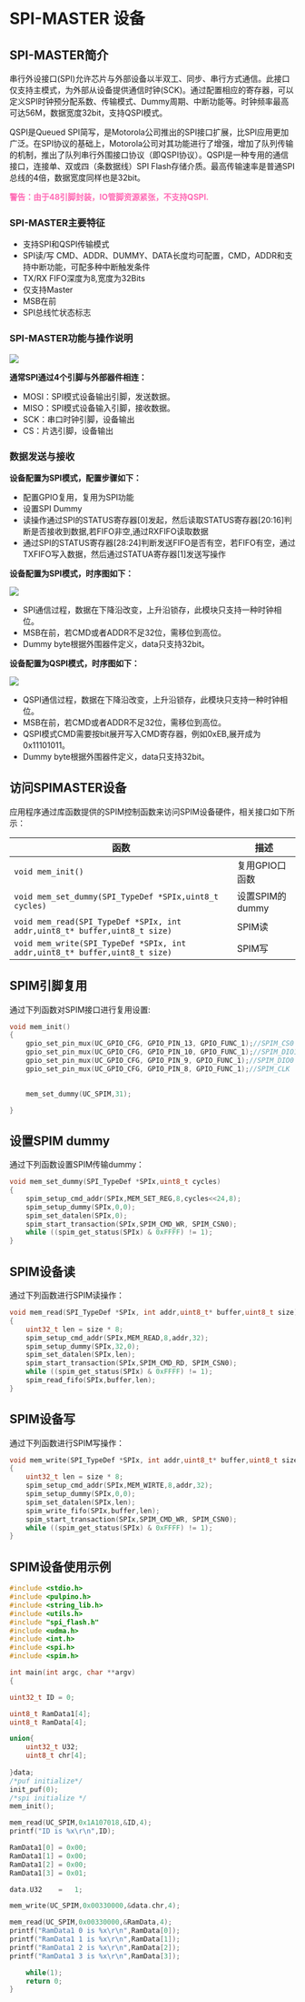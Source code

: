 # SPI-MASTER 设备



## SPI-MASTER简介

串行外设接口(SPI)允许芯片与外部设备以半双工、同步、串行方式通信。此接口仅支持主模式，为外部从设备提供通信时钟(SCK)。通过配置相应的寄存器，可以定义SPI时钟预分配系数、传输模式、Dummy周期、中断功能等。时钟频率最高可达56M，数据宽度32bit，支持QSPI模式。

QSPI是Queued SPI简写，是Motorola公司推出的SPI接口扩展，比SPI应用更加广泛。在SPI协议的基础上，Motorola公司对其功能进行了增强，增加了队列传输的机制，推出了队列串行外围接口协议（即QSPI协议）。QSPI是一种专用的通信接口，连接单、双或四（条数据线）SPI Flash存储介质。最高传输速率是普通SPI总线的4倍，数据宽度同样也是32bit。

<font color= HotPink>**警告：由于48引脚封装，IO管脚资源紧张，不支持QSPI.**</font>

### SPI-MASTER主要特征

- 支持SPI和QSPI传输模式
- SPI读/写 CMD、ADDR、DUMMY、DATA长度均可配置，CMD，ADDR和支持中断功能，可配多种中断触发条件
- TX/RX FIFO深度为8,宽度为32Bits
- 仅支持Master
- MSB在前
- SPI总线忙状态标志

### SPI-MASTER功能与操作说明

<div align=left>
    <img src="spim.png">
</div>

**通常SPI通过4个引脚与外部器件相连：**

- MOSI：SPI模式设备输出引脚，发送数据。
- MISO：SPI模式设备输入引脚，接收数据。
- SCK：串口时钟引脚，设备输出
- CS：片选引脚，设备输出

### 数据发送与接收

**设备配置为SPI模式，配置步骤如下：**

- 配置GPIO复用，复用为SPI功能
- 设置SPI Dummy
-  读操作通过SPI的STATUS寄存器[0]发起，然后读取STATUS寄存器[20:16]判断是否接收到数据,若FIFO非空,通过RXFIFO读取数据
- 通过SPI的STATUS寄存器[28:24]判断发送FIFO是否有空，若FIFO有空，通过TXFIFO写入数据，然后通过STATUA寄存器[1]发送写操作

**设备配置为SPI模式，时序图如下：**

<div align=left>
    <img src ="spimtime.png">
</div>

- SPI通信过程，数据在下降沿改变，上升沿锁存，此模块只支持一种时钟相位。
- MSB在前，若CMD或者ADDR不足32位，需移位到高位。
- Dummy byte根据外围器件定义，data只支持32bit。

**设备配置为QSPI模式，时序图如下：**

<div align=left>
    <img src = "qspitime.png">
</div>

- QSPI通信过程，数据在下降沿改变，上升沿锁存，此模块只支持一种时钟相位。
- MSB在前，若CMD或者ADDR不足32位，需移位到高位。
- QSPI模式CMD需要按bit展开写入CMD寄存器，例如0xEB,展开成为0x11101011。
- Dummy byte根据外围器件定义，data只支持32bit。

## 访问SPIMASTER设备

应用程序通过库函数提供的SPIM控制函数来访问SPIM设备硬件，相关接口如下所示：

| 函数                                                         | 描述            |
| ------------------------------------------------------------ | --------------- |
| `void mem_init()`                                            | 复用GPIO口函数  |
| `void mem_set_dummy(SPI_TypeDef *SPIx,uint8_t cycles)`       | 设置SPIM的dummy |
| `void mem_read(SPI_TypeDef *SPIx, int addr,uint8_t* buffer,uint8_t size)` | SPIM读          |
| `void mem_write(SPI_TypeDef *SPIx, int addr,uint8_t* buffer,uint8_t size)` | SPIM写          |



## SPIM引脚复用

通过下列函数对SPIM接口进行复用设置:

```C
void mem_init()
{
    gpio_set_pin_mux(UC_GPIO_CFG, GPIO_PIN_13, GPIO_FUNC_1);//SPIM_CS0
    gpio_set_pin_mux(UC_GPIO_CFG, GPIO_PIN_10, GPIO_FUNC_1);//SPIM_DIO1
    gpio_set_pin_mux(UC_GPIO_CFG, GPIO_PIN_9, GPIO_FUNC_1);//SPIM_DIO0
    gpio_set_pin_mux(UC_GPIO_CFG, GPIO_PIN_8, GPIO_FUNC_1);//SPIM_CLK    
    

    mem_set_dummy(UC_SPIM,31);

}
```

## 设置SPIM dummy

通过下列函数设置SPIM传输dummy：

```C
void mem_set_dummy(SPI_TypeDef *SPIx,uint8_t cycles)
{
    spim_setup_cmd_addr(SPIx,MEM_SET_REG,8,cycles<<24,8);
    spim_setup_dummy(SPIx,0,0);
    spim_set_datalen(SPIx,0);
    spim_start_transaction(SPIx,SPIM_CMD_WR, SPIM_CSN0);
    while ((spim_get_status(SPIx) & 0xFFFF) != 1);
}
```

## SPIM设备读

通过下列函数进行SPIM读操作：

```C
void mem_read(SPI_TypeDef *SPIx, int addr,uint8_t* buffer,uint8_t size)
{
    uint32_t len = size * 8;
    spim_setup_cmd_addr(SPIx,MEM_READ,8,addr,32);
    spim_setup_dummy(SPIx,32,0);
    spim_set_datalen(SPIx,len);
    spim_start_transaction(SPIx,SPIM_CMD_RD, SPIM_CSN0);
    while ((spim_get_status(SPIx) & 0xFFFF) != 1);
    spim_read_fifo(SPIx,buffer,len);
}
```

## SPIM设备写

通过下列函数进行SPIM写操作：

```C
void mem_write(SPI_TypeDef *SPIx, int addr,uint8_t* buffer,uint8_t size)
{
    uint32_t len = size * 8;
    spim_setup_cmd_addr(SPIx,MEM_WIRTE,8,addr,32);
    spim_setup_dummy(SPIx,0,0);
    spim_set_datalen(SPIx,len);
    spim_write_fifo(SPIx,buffer,len);
    spim_start_transaction(SPIx,SPIM_CMD_WR, SPIM_CSN0);
    while ((spim_get_status(SPIx) & 0xFFFF) != 1);
}
```



## SPIM设备使用示例

```C
#include <stdio.h>
#include <pulpino.h>
#include <string_lib.h>
#include <utils.h>
#include "spi_flash.h"
#include <udma.h>
#include <int.h>
#include <spi.h>
#include <spim.h>

int main(int argc, char **argv)
{

uint32_t ID = 0;

uint8_t RamData1[4];
uint8_t RamData[4];

union{
	uint32_t U32;
	uint8_t chr[4];
	
}data;
/*puf initialize*/
init_puf(0);
/*spi initialize */
mem_init();

mem_read(UC_SPIM,0x1A107018,&ID,4);
printf("ID is %x\r\n",ID);

RamData1[0]	= 0x00;
RamData1[1]	= 0x00;
RamData1[2]	= 0x00;
RamData1[3]	= 0x01;

data.U32	=	1;

mem_write(UC_SPIM,0x00330000,&data.chr,4);

mem_read(UC_SPIM,0x00330000,&RamData,4);
printf("RamData1 0 is %x\r\n",RamData[0]);
printf("RamData1 1 is %x\r\n",RamData[1]);
printf("RamData1 2 is %x\r\n",RamData[2]);
printf("RamData1 3 is %x\r\n",RamData[3]);

	while(1);
	return 0;
}
```


